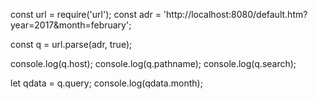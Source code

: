 const url = require('url');
const adr = 'http://localhost:8080/default.htm?year=2017&month=february';

const q = url.parse(adr, true);


console.log(q.host);
console.log(q.pathname);
console.log(q.search);


let qdata = q.query;
console.log(qdata.month);
